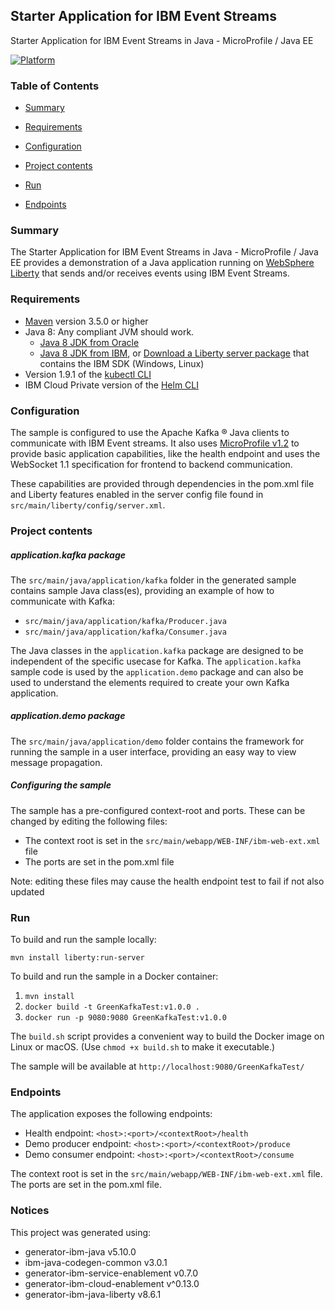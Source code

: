 ## Starter Application for IBM Event Streams
Starter Application for IBM Event Streams in Java - MicroProfile / Java EE

[![Platform](https://img.shields.io/badge/platform-java-lightgrey.svg?style=flat)](https://www.ibm.com/developerworks/learn/java/)

### Table of Contents
* [Summary](#summary)
* [Requirements](#requirements)
* [Configuration](#configuration)
* [Project contents](#project-contents)
* [Run](#run)

* [Endpoints](#endpoints)

### Summary

The Starter Application for IBM Event Streams in Java - MicroProfile / Java EE provides a demonstration of a Java application running on [WebSphere Liberty](https://developer.ibm.com/wasdev/) that sends and/or receives events using IBM Event Streams.

### Requirements
* [Maven](https://maven.apache.org/install.html) version 3.5.0 or higher
* Java 8: Any compliant JVM should work.
  * [Java 8 JDK from Oracle](http://www.oracle.com/technetwork/java/javase/downloads/index.html)
  * [Java 8 JDK from IBM](http://www.ibm.com/developerworks/java/jdk/),
    or [Download a Liberty server package](https://developer.ibm.com/wasdev/downloads/#asset/runtimes-webprofile7-ibm-java)
    that contains the IBM SDK (Windows, Linux)
* Version 1.9.1 of the [kubectl CLI](https://www.ibm.com/support/knowledgecenter/SSBS6K_2.1.0.2/manage_cluster/cfc_cli.html)
* IBM Cloud Private version of the [Helm CLI](https://www.ibm.com/support/knowledgecenter/SSBS6K_2.1.0.2/app_center/create_helm_cli.html)

### Configuration
The sample is configured to use the Apache Kafka ® Java clients to communicate with IBM Event streams. It also uses [MicroProfile v1.2](https://microprofile.io/blog/2017/10/eclipse-microprofile-1.2-available) to provide basic application capabilities, like the health endpoint and uses the WebSocket 1.1 specification for frontend to backend communication.

These capabilities are provided through dependencies in the pom.xml file and Liberty features enabled in the server config file found in `src/main/liberty/config/server.xml`.

### Project contents

##### application.kafka package

The `src/main/java/application/kafka` folder in the generated sample contains sample Java class(es), providing an example of how to communicate with Kafka:
* `src/main/java/application/kafka/Producer.java`
* `src/main/java/application/kafka/Consumer.java`

The Java classes in the `application.kafka` package are designed to be independent of the specific usecase for Kafka. The `application.kafka` sample code is used by the `application.demo` package and can also be used to understand the elements required to create your own Kafka application.

##### application.demo package

The `src/main/java/application/demo` folder contains the framework for running the sample in a user interface, providing an easy way to view message propagation.

##### Configuring the sample
The sample has a pre-configured context-root and ports. These can be changed by editing the following files:

* The context root is set in the `src/main/webapp/WEB-INF/ibm-web-ext.xml` file
* The ports are set in the pom.xml file


Note: editing these files may cause the health endpoint test to fail if not also updated
### Run

To build and run the sample locally:

`mvn install liberty:run-server`

To build and run the sample in a Docker container:
1. `mvn install`
1. `docker build -t GreenKafkaTest:v1.0.0 .`
1. `docker run -p 9080:9080 GreenKafkaTest:v1.0.0`

The `build.sh` script provides a convenient way to build the Docker image on Linux or macOS. (Use `chmod +x build.sh` to make it executable.)

The sample will be available at `http://localhost:9080/GreenKafkaTest/`
### Endpoints

The application exposes the following endpoints:
* Health endpoint: `<host>:<port>/<contextRoot>/health`
* Demo producer endpoint: `<host>:<port>/<contextRoot>/produce`
* Demo consumer endpoint: `<host>:<port>/<contextRoot>/consume`

The context root is set in the `src/main/webapp/WEB-INF/ibm-web-ext.xml` file. The ports are set in the pom.xml file.

### Notices

This project was generated using:
* generator-ibm-java v5.10.0
* ibm-java-codegen-common v3.0.1
* generator-ibm-service-enablement v0.7.0
* generator-ibm-cloud-enablement v^0.13.0
* generator-ibm-java-liberty v8.6.1
